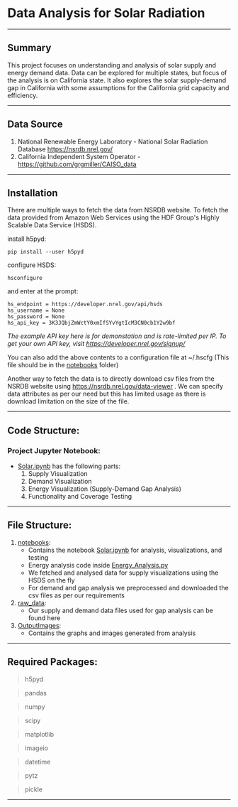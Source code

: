 # Data Analysis for Solar Radiation

---
## Summary
This project focuses on understanding and analysis of solar supply and energy demand data. Data can be explored for multiple states, but focus of the analysis is on California state. It also explores the solar supply-demand gap in California with some assumptions for the California grid capacity and efficiency. 

---

## Data Source
1. National Renewable Energy Laboratory - National Solar Radiation Database https://nsrdb.nrel.gov/
2. California Independent System Operator - https://github.com/grgmiller/CAISO_data

---

## Installation

There are multiple ways to fetch the data from NSRDB website. 
To fetch the data provided from Amazon Web Services using the HDF Group's Highly Scalable Data Service (HSDS).

install h5pyd:

```
pip install --user h5pyd
```

configure HSDS:

```
hsconfigure
```

and enter at the prompt:

```
hs_endpoint = https://developer.nrel.gov/api/hsds
hs_username = None
hs_password = None
hs_api_key = 3K3JQbjZmWctY0xmIfSYvYgtIcM3CN0cb1Y2w9bf
```

*The example API key here is for demonstation and is rate-limited per IP. To get your own API key, visit https://developer.nrel.gov/signup/*

You can also add the above contents to a configuration file at ~/.hscfg (This file should be in the [notebooks](./notebooks) folder)

Another way to fetch the data is to directly download csv files from the NSRDB website using https://nsrdb.nrel.gov/data-viewer . 
We can specify data attributes as per our need but this has limited usage as there is download limitation on the size of the file.

---
## Code Structure:

### Project Jupyter Notebook:
- [Solar.ipynb](./notebooks/Solar.ipynb) has the following parts:
	1. Supply Visualization
 	2. Demand Visualization
  	3. Energy Visualization (Supply-Demand Gap Analysis)
  	4. Functionality and Coverage Testing
---

## File Structure:
1. [notebooks](./notebooks):
	- Contains the notebook [Solar.ipynb](./notebooks/Solar.ipynb) for analysis, visualizations, and testing
 	- Energy analysis code inside [Energy_Analysis.py](./notebooks/Energy_Analysis.py)
    - We fetched and analysed data for supply visualizations using the HSDS on the fly
    - For demand and gap analysis we preprocessed and downloaded the csv files as per our requirements
2. [raw_data](./raw_data/):
    - Our supply and demand data files used for gap analysis can be found here
3. [OutputImages](./OutputImages/):
     - Contains the graphs and images generated from analysis

---

## Required Packages:
> h5pyd

> pandas

> numpy

> scipy

> matplotlib

> imageio

> datetime

> pytz

> pickle

---
